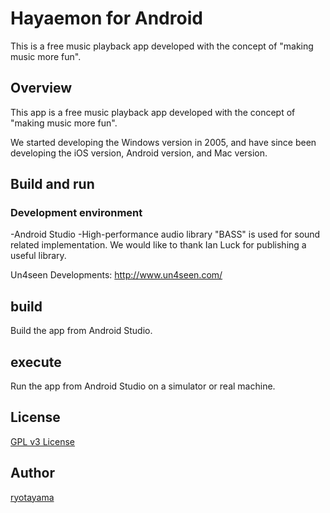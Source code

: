 Hayaemon for Android
====

This is a free music playback app developed with the concept of "making music more fun".

## Overview

This app is a free music playback app developed with the concept of "making music more fun".

We started developing the Windows version in 2005, and have since been developing the iOS version, Android version, and Mac version.

## Build and run

### Development environment

-Android Studio
-High-performance audio library "BASS" is used for sound related implementation. We would like to thank Ian Luck for publishing a useful library.

Un4seen Developments: http://www.un4seen.com/

## build
Build the app from Android Studio.

## execute
Run the app from Android Studio on a simulator or real machine.

## License
[GPL v3 License](https://www.gnu.org/licenses/gpl-3.0.html)

## Author
[ryotayama](https://github.com/ryotayama)
